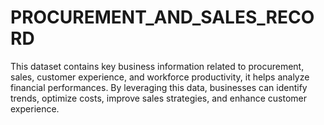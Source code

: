 # PROCUREMENT_AND_SALES_RECORD
This dataset contains key business information related to procurement, sales, customer experience, and workforce productivity, it helps analyze financial performances. By leveraging this data, businesses can identify trends, optimize costs, improve sales strategies, and enhance customer experience. 

